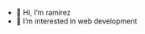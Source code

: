 - 👋 Hi, I’m ramirez
- 👀 I’m interested in web development



<!---
ramirez0801/ramirez0801 is a ✨ special ✨ repository because its `README.md` (this file) appears on your GitHub profile.
You can click the Preview link to take a look at your changes.
--->
